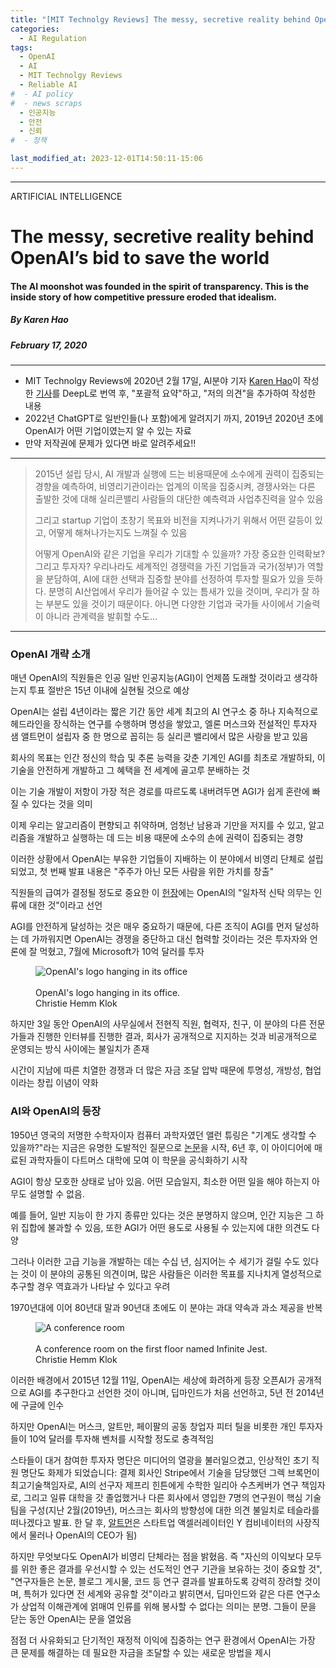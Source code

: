 ```yaml
---
title: "[MIT Technolgy Reviews] The messy, secretive reality behind OpenAI’s bid to save the world (1부)"
categories:
  - AI Regulation
tags:
  - OpenAI
  - AI
  - MIT Technolgy Reviews
  - Reliable AI
#  - AI policy
#  - news scraps
  - 인공지능
  - 안전
  - 신뢰
#  - 정책

last_modified_at: 2023-12-01T14:50:11-15:06
---
```

_________________

ARTIFICIAL INTELLIGENCE

# The messy, secretive reality behind OpenAI’s bid to save the world

#### The AI moonshot was founded in the spirit of transparency. This is the inside story of how competitive pressure eroded that idealism.

##### By Karen Hao
##### February 17, 2020
---


  * MIT Technolgy Reviews에 2020년 2월 17일, AI분야 기자 [Karen Hao](https://www.technologyreview.com/author/karen-hao/)이 작성한 [기사](https://www.technologyreview.com/2020/02/17/844721/ai-openai-moonshot-elon-musk-sam-altman-greg-brockman-messy-secretive-reality/)를 DeepL로 번역 후, "포괄적 요약"하고, "저의 의견"을 추가하여 작성한 내용
  * 2022년 ChatGPT로 일반인들(나 포함)에게 알려지기 까지, 2019년 2020년 초에 OpenAI가 어떤 기업이였는지 알 수 있는 자료
  * 만약 저작권에 문제가 있다면 바로 알려주세요!!

---

> 2015년 설립 당시, AI 개발과 실행에 드는 비용때문에 소수에게 권력이 집중되는 경향을 예측하여, 비영리기관이라는 업계의 이목을 집중시켜, 경쟁사와는 다른 출발한 것에 대해 실리콘밸리 사람들의 대단한 예측력과 사업추진력을 알수 있음
>
> 그리고 startup 기업이 초창기 목표와 비전을 지켜나가기 위해서 어떤 갈등이 있고, 어떻게 해쳐나가는지도 느껴질 수 있음
> 
> 어떻게 OpenAI와 같은 기업을 우리가 기대할 수 있을까? 가장 중요한 인력확보? 그리고 투자자? 
> 우리나라도 세계적인 경쟁력을 가진 기업들과 국가(정부)가 역할을 분담하여, AI에 대한 선택과 집중할 분야를 선정하여 투자할 필요가 있을 듯하다. 분명히 AI산업에서 우리가 들어갈 수 있는 틈새가 있을 것이며, 우리가 잘 하는 부분도 있을 것이기 때문이다. 
> 아니면 다양한 기업과 국가들 사이에서 기술력이 아니라 관계력을 발휘할 수도...
    

---
### OpenAI 개략 소개

매년 OpenAI의 직원들은 인공 일반 인공지능(AGI)이 언제쯤 도래할 것이라고 생각하는지 투표
절반은 15년 이내에 실현될 것으로 예상

OpenAI는 설립 4년이라는 짧은 기간 동안 세계 최고의 AI 연구소 중 하나
지속적으로 헤드라인을 장식하는 연구를 수행하며 명성을 쌓았고, 엘론 머스크와 전설적인 투자자 샘 앨트먼이 설립자 중 한 명으로 꼽히는 등 실리콘 밸리에서 많은 사랑을 받고 있음

회사의 목표는 인간 정신의 학습 및 추론 능력을 갖춘 기계인 AGI를 최초로 개발하되, 이 기술을 안전하게 개발하고 그 혜택을 전 세계에 골고루 분배하는 것

이는 기술 개발이 저항이 가장 적은 경로를 따르도록 내버려두면 AGI가 쉽게 혼란에 빠질 수 있다는 것을 의미

이제 우리는 알고리즘이 편향되고 취약하며, 엄청난 남용과 기만을 저지를 수 있고, 알고리즘을 개발하고 실행하는 데 드는 비용 때문에 소수의 손에 권력이 집중되는 경향

이러한 상황에서 OpenAI는 부유한 기업들이 지배하는 이 분야에서 비영리 단체로 설립되었고, 첫 번째 발표 내용은 "주주가 아닌 모든 사람을 위한 가치를 창출"

직원들의 급여가 결정될 정도로 중요한 이 [헌장](https://openai.com/charter/)에는 OpenAI의 "일차적 신탁 의무는 인류에 대한 것"이라고 선언

AGI를 안전하게 달성하는 것은 매우 중요하기 때문에, 다른 조직이 AGI를 먼저 달성하는 데 가까워지면 OpenAI는 경쟁을 중단하고 대신 협력할 것이라는 것은 투자자와 언론에 잘 먹혔고, 7월에 Microsoft가 10억 달러를 투자

<figure>
    <img src="https://cdn.technologyreview.com/i/images/cf3a2394.jpg?sw=700&cx=0&cy=0&cw=3000&ch=2000"
         alt="OpenAI's logo hanging in its office">
    <figcaption> <br> OpenAI's logo hanging in its office.</br> Christie Hemm Klok </figcaption>
</figure>

하지만 3일 동안 OpenAI의 사무실에서 전현직 직원, 협력자, 친구, 이 분야의 다른 전문가들과 진행한 인터뷰를 진행한 결과, 회사가 공개적으로 지지하는 것과 비공개적으로 운영되는 방식 사이에는 불일치가 존재

시간이 지남에 따른 치열한 경쟁과 더 많은 자금 조달 압박 때문에 투명성, 개방성, 협업이라는 창립 이념이 약화

### AI와 OpenAI의 등장

1950년 영국의 저명한 수학자이자 컴퓨터 과학자였던 앨런 튜링은 "기계도 생각할 수 있을까?"라는 지금은 유명한 도발적인 질문으로 [논문](https://www.csee.umbc.edu/courses/471/papers/turing.pdf)을 시작, 6년 후, 이 아이디어에 매료된 과학자들이 다트머스 대학에 모여 이 학문을 공식화하기 시작

AGI이 항상 모호한 상태로 남아 있음. 어떤 모습일지, 최소한 어떤 일을 해야 하는지 아무도 설명할 수 없음. 

예를 들어, 일반 지능이 한 가지 종류만 있다는 것은 분명하지 않으며, 인간 지능은 그 하위 집합에 불과할 수 있음, 또한 AGI가 어떤 용도로 사용될 수 있는지에 대한 의견도 다양

그러나 이러한 고급 기능을 개발하는 데는 수십 년, 심지어는 수 세기가 걸릴 수도 있다는 것이 이 분야의 공통된 의견이며, 많은 사람들은 이러한 목표를 지나치게 열성적으로 추구할 경우 역효과가 나타날 수 있다고 우려

1970년대에 이어 80년대 말과 90년대 초에도 이 분야는 과대 약속과 과소 제공을 반복

<figure>
    <img src="https://cdn.technologyreview.com/i/images/cf3a2415.jpg?sw=700&cx=0&cy=0&cw=2100&ch=1400"
         alt="A conference room">
    <figcaption> <br> A conference room on the first floor named Infinite Jest.</br> Christie Hemm Klok </figcaption>
</figure>


이러한 배경에서 2015년 12월 11일, OpenAI는 세상에 화려하게 등장
오픈AI가 공개적으로 AGI를 추구한다고 선언한 것이 아니며, 딥마인드가 처음 선언하고, 5년 전 2014년에 구글에 인수

하지만 OpenAI는 머스크, 알트만, 페이팔의 공동 창업자 피터 틸을 비롯한 개인 투자자들이 10억 달러를 투자해 벤처를 시작할 정도로 충격적임

스타들이 대거 참여한 투자자 명단은 미디어의 열광을 불러일으켰고, 인상적인 초기 직원 명단도 화제가 되었습니다: 결제 회사인 Stripe에서 기술을 담당했던 그렉 브록먼이 최고기술책임자로, AI의 선구자 제프리 힌튼에게 수학한 일리아 수츠케버가 연구 책임자로, 그리고 일류 대학을 갓 졸업했거나 다른 회사에서 영입한 7명의 연구원이 핵심 기술팀을 구성(지난 2월(2019년), 머스크는 회사의 방향성에 대한 의견 불일치로 테슬라를 떠나겠다고 발표. 한 달 후, [알트먼](https://en.wikipedia.org/wiki/Sam_Altman)은 스타트업 액셀러레이터인 Y 컴비네이터의 사장직에서 물러나 OpenAI의 CEO가 됨)

하지만 무엇보다도 OpenAI가 비영리 단체라는 점을 밝혔음. 즉 "자신의 이익보다 모두를 위한 좋은 결과를 우선시할 수 있는 선도적인 연구 기관을 보유하는 것이 중요할 것",  "연구자들은 논문, 블로그 게시물, 코드 등 연구 결과를 발표하도록 강력히 장려할 것이며, 특허가 있다면 전 세계와 공유할 것"이라고 밝히면서, 딥마인드와 같은 다른 연구소가 상업적 이해관계에 얽매여 인류를 위해 봉사할 수 없다는 의미는 분명. 그들이 문을 닫는 동안 OpenAI는 문을 열었음

점점 더 사유화되고 단기적인 재정적 이익에 집중하는 연구 환경에서 OpenAI는 가장 큰 문제를 해결하는 데 필요한 자금을 조달할 수 있는 새로운 방법을 제시
